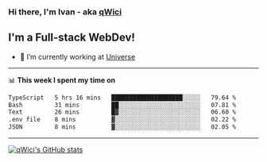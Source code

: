 ### Hi there, I'm Ivan - aka [qWici][website]

## I'm a Full-stack WebDev!
- 🔭 I’m currently working at [Universe][universe]

---

📊 **This week I spent my time on**
<!--START_SECTION:waka-->

```txt
TypeScript   5 hrs 16 mins   ████████████████████░░░░░   79.64 %
Bash         31 mins         ██░░░░░░░░░░░░░░░░░░░░░░░   07.81 %
Text         26 mins         █▓░░░░░░░░░░░░░░░░░░░░░░░   06.60 %
.env file    8 mins          ▓░░░░░░░░░░░░░░░░░░░░░░░░   02.22 %
JSON         8 mins          ▓░░░░░░░░░░░░░░░░░░░░░░░░   02.05 %
```

<!--END_SECTION:waka-->

---

[![qWici's GitHub stats](https://github-readme-stats.vercel.app/api?username=qWici)](https://github.com/qWici/github-readme-stats)

[website]: https://devkucher.com
[twitter]: https://twitter.com/KucherDev
[linkedin]: https://www.linkedin.com/in/ivankucher
[universe]: https://universeapps.limited
